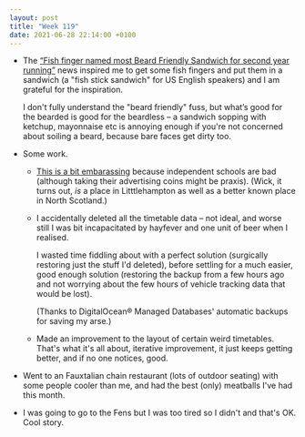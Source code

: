```yaml
---
layout: post
title: "Week 119"
date: 2021-06-28 22:14:00 +0100
---
```


- The [“Fish finger named most Beard Friendly Sandwich for second year running”](https://kmflett.wordpress.com/2021/06/22/fish-finger-named-most-beard-friendly-sandwich-for-second-year-running/) news inspired me to get some fish fingers and put them in a sandwich (a "fish stick sandwich" for US English speakers) and I am grateful for the inspiration.

  I don't fully understand the "beard friendly" fuss, but what’s good for the bearded is good for the beardless – a sandwich sopping with ketchup, mayonnaise etc is annoying enough if you're not concerned about soiling a beard, because bare faces get dirty too.

- Some work.

  - [This is a bit embarassing](https://twitter.com/EwsTrains_Deal/status/1407770973298905095/photo/1)
    because independent schools are bad (although taking their advertising coins might be praxis).
    (Wick, it turns out, _is_ a place in Litttlehampton as well as a better known place in North Scotland.)

  - I accidentally deleted all the timetable data – not ideal,
    and worse still I was bit incapacitated by hayfever and one unit of beer when I realised.

    I wasted time fiddling about with a perfect solution (surgically restoring just the stuff I'd deleted),
    before settling for a much easier,
    good enough solution (restoring the backup from a few hours ago and not worrying about the few hours of vehicle tracking data that would be lost).

    (Thanks to DigitalOcean® Managed Databases' automatic backups for saving my arse.)

  - Made an improvement to the layout of certain weird timetables. That's what it's all about, iterative improvement, it just keeps getting better, and if no one notices, good.

- Went to an Fauxtalian chain restaurant (lots of outdoor seating) with some people cooler than me,
  and had the best (only) meatballs I've had this month.

- I was going to go to the Fens but I was too tired so I didn't and that's OK. Cool story.
